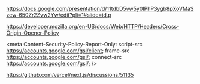 https://docs.google.com/presentation/d/11tdbD5vw5y0IPhP3ygb8pXoVMaSzew-650Zr2Zvw2Yw/edit?pli=1#slide=id.p



https://developer.mozilla.org/en-US/docs/Web/HTTP/Headers/Cross-Origin-Opener-Policy

<meta Content-Security-Policy-Report-Only: script-src
https://accounts.google.com/gsi/client; frame-src
https://accounts.google.com/gsi/; connect-src
https://accounts.google.com/gsi/; />

https://github.com/vercel/next.js/discussions/51135

